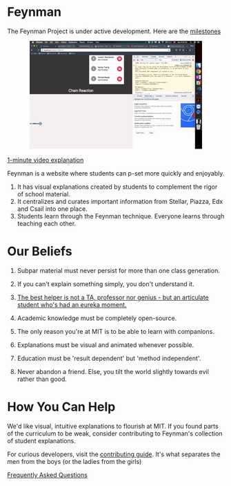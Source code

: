 # Feynman

The Feynman Project is under active development. Here are the [milestones](https://gitlab.com/Gustwalker/Feynman/milestones)

<p align="center">
  <img src="demo.gif" style="max-height: 250px;" alt="Feynman Preview">
</p>

[1-minute video explanation](https://www.youtube.com/watch?v=zsbHQWGIQ9Q)

Feynman is a website where students can p-set more quickly and enjoyably. 

1) It has visual explanations created by students to complement the rigor of school material. 
2) It centralizes and curates important information from Stellar, Piazza, Edx and Csail into one place.
3) Students learn through the Feynman technique. Everyone learns through teaching each other.

# Our Beliefs

1) Subpar material must never persist for more than one class generation. 

2) If you can't explain something simply, you don't understand it.

3) [The best helper is not a TA, professor nor genius - but an articulate student who's had an eureka moment.](./doc/best_helper.md)

4) Academic knowledge must be completely open-source. 

5) The only reason you're at MIT is to be able to learn with companions.  

6) Explanations must be visual and animated whenever possible.

7) Education must be 'result dependent' but 'method independent'. 

8) Never abandon a friend. Else, you tilt the world slightly towards evil rather than good. 

# How You Can Help 

We'd like visual, intuitive explanations to flourish at MIT. If you found parts of the curriculum to be weak, consider contributing to Feynman's collection of student explanations. 

For curious developers, visit the [contributing guide](CONTRIBUTING.md). It's what separates the men from the boys (or the ladies from the girls) 

[Frequently Asked Questions](FAQ.md)
